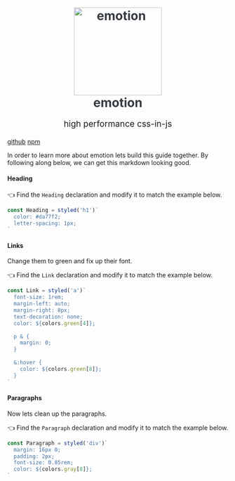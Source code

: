 <h1 align="center" style="color: #343a40">
  <img src="https://cdn.rawgit.com/tkh44/emotion/master/emotion.png" alt="emotion" width="200">
  <br>
  emotion
  <br>
</h1>
<p align="center" style="font-size: 1.2rem;">high performance css-in-js</p>

[github](https://github.com/tkh44/emotion)
[npm](https://npm.im/emotion)

In order to learn more about emotion lets build this guide together. By following along below, we can get this markdown looking good.

#### Heading

👈 Find the `Heading` declaration and modify it to match the example below.

```jsx
const Heading = styled('h1')`
  color: #da77f2;
  letter-spacing: 1px;
`
```

#### Links

Change them to green and fix up their font.

👈 Find the `Link` declaration and modify it to match the example below.

```jsx
const Link = styled('a')`
  font-size: 1rem;
  margin-left: auto;
  margin-right: 8px;
  text-decoration: none;
  color: ${colors.green[4]};
  
  p & {
    margin: 0;
  }
  
  &:hover {
    color: ${colors.green[8]};
  }
`
```

#### Paragraphs

Now lets clean up the paragraphs.

👈 Find the `Paragraph` declaration and modify it to match the example below.

```jsx
const Paragraph = styled('div')`
  margin: 16px 0;
  padding: 2px;
  font-size: 0.85rem;
  color: ${colors.gray[8]};
`
```

